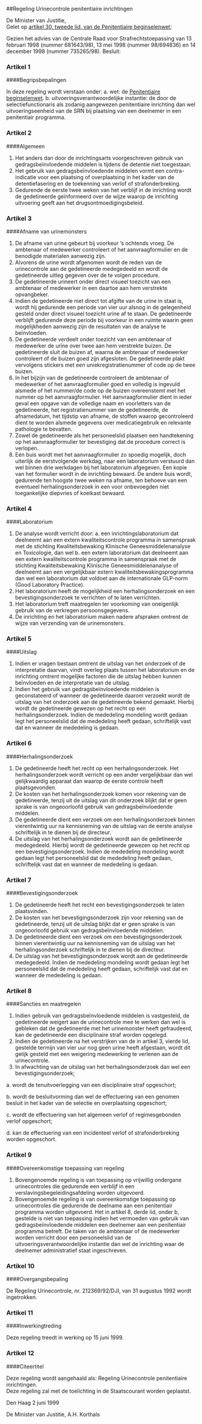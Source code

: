 <meta http-equiv='Content-Type' content='text/html; charset=utf-8' />

##Regeling Urinecontrole penitentiaire inrichtingen

De Minister van Justitie,  
Gelet op [artikel 30, tweede lid, van de Penitentiaire beginselenwet](../../../../../../wet/penitentiaire/beginselenwet/BWBR0009709/README.md);

Gezien het advies van de Centrale Raad voor Strafrechtstoepassing van 13 februari 1998 (nummer 681643/98), 13 mei 1998 (nummer 98/694836) en 14 december 1998 (nummer 735265/98).
Besluit:    

### Artikel  1  

####Begripsbepalingen

In deze regeling wordt verstaan onder:   a. wet:  de [Penitentiaire beginselenwet](../../../../../../wet/penitentiaire/beginselenwet/BWBR0009709/README.md).    b. uitvoeringsverantwoordelijke instantie:  de door de selectiefunctionaris als zodanig aangewezen penitentiaire inrichting dan wel uitvoeringseenheid van de SRN bij plaatsing van een deelnemer in een penitentiair programma.     

### Artikel  2  

####Algemeen

1.  Het anders dan door de inrichtingsarts voorgeschreven gebruik van gedragsbeïnvloedende middelen is tijdens de detentie niet toegestaan.   
2.  Het gebruik van gedragsbeïnvloedende middelen vormt een contra-indicatie voor een plaatsing of overplaatsing in het kader van de detentiefasering en de toekenning van verlof of strafonderbreking.   
3.  Gedurende de eerste twee weken van het verblijf in de inrichting wordt de gedetineerde geïnformeerd over de wijze waarop de inrichting uitvoering geeft aan het drugsontmoedigingsbeleid.   

### Artikel  3  

####Afname van urinemonsters

1.  De afname van urine gebeurt bij voorkeur ’s ochtends vroeg. De ambtenaar of medewerker controleert of het aanvraagformulier en de benodigde materialen aanwezig zijn.   
2.  Alvorens de urine wordt afgenomen wordt de reden van de urinecontrole aan de gedetineerde medegedeeld en wordt de gedetineerde uitleg gegeven over de te volgen procedure.   
3.  De gedetineerde urineert onder direct visueel toezicht van een ambtenaar of medewerker in een daartoe aan hem verstrekte opvangbeker.   
4.  Indien de gedetineerde niet direct tot afgifte van de urine in staat is, wordt hij gedurende een periode van vier uur alsnog in de gelegenheid gesteld onder direct visueel toezicht urine af te staan. De gedetineerde verblijft gedurende deze periode bij voorkeur in een ruimte waarin geen mogelijkheden aanwezig zijn de resultaten van de analyse te beïnvloeden.   
5.  De gedetineerde verdeelt onder toezicht van een ambtenaar of medewerker de urine over twee aan hem verstrekte buizen. De gedetineerde sluit de buizen af, waarna de ambtenaar of medewerker controleert of de buizen goed zijn afgesloten. De gedetineerde plakt vervolgens stickers met een uniekregistratienummer of code op de twee buizen.   
6.  In het bijzijn van de gedetineerde controleert de ambtenaar of medewerker of het aanvraagformulier goed en volledig is ingevuld alsmede of het nummer/de code op de buizen overeenstemt met het nummer op het aanvraagformulier. Het aanvraagformulier dient in ieder geval een opgave van de volledige naam en voorletters van de gedetineerde, het registratienummer van de gedetineerde, de afnamedatum, het tijdstip van afname, de stoffen waarop gecontroleerd dient te worden alsmede gegevens over medicatiegebruik en relevante pathologie te bevatten.   
7.  Zowel de gedetineerde als het personeelslid plaatsen een handtekening op het aanvraagformulier ter bevestiging dat de procedure correct is verlopen.   
8.  Eén buis wordt met het aanvraagformulier zo spoedig mogelijk, doch uiterlijk de eerstvolgende werkdag, naar een laboratorium verstuurd dan wel binnen drie werkdagen bij het laboratorium afgegeven. Een kopie van het formulier wordt in de inrichting bewaard. De andere buis wordt, gedurende ten hoogste twee weken na afname, ten behoeve van een eventueel herhalingsonderzoek in een voor onbevoegden niet toegankelijke diepvries of koelkast bewaard.   

### Artikel  4  

####Laboratorium

1.  De analyse wordt verricht door: a. een inrichtingslaboratorium dat deelneemt aan een extern kwaliteitscontrole programma in samenspraak met de stichting Kwaliteitsbewaking Klinische Geneesmiddelenanalyse en Toxicologie, dan wel b. een extern laboratorium dat deelneemt aan een extern kwaliteitscontrole programma in samenspraak met de stichting Kwaliteitsbewaking Klinische Geneesmiddelenanalyse of deelneemt aan een vergelijkbaar extern kwaliteitsbewakingsprogramma dan wel een laboratorium dat voldoet aan de internationale GLP-norm (Good Laboratory Practice).   
2.  Het laboratorium heeft de mogelijkheid een herhalingsonderzoek en een bevestigingsonderzoek te verrichten of te laten verrichten.   
3.  Het laboratorium treft maatregelen ter voorkoming van oneigenlijk gebruik van de verkregen persoonsgegevens.   
4.  De inrichting en het laboratorium maken nadere afspraken omtrent de wijze van verzending van de urinemonsters.   

### Artikel  5  

####Uitslag

1.  Indien er vragen bestaan omtrent de uitslag van het onderzoek of de interpretatie daarvan, vindt overleg plaats tussen het laboratorium en de inrichting omtrent mogelijke factoren die de uitslag hebben kunnen beïnvloeden en de interpretatie van de uitslag.   
2.  Indien het gebruik van gedragsbeïnvloedende middelen is geconstateerd of wanneer de gedetineerde daarom verzoekt wordt de uitslag van het onderzoek aan de gedetineerde bekend gemaakt. Hierbij wordt de gedetineerde gewezen op het recht op een herhalingsonderzoek. Indien de mededeling mondeling wordt gedaan legt het personeelslid dat de mededeling heeft gedaan, schriftelijk vast dat en wanneer de mededeling is gedaan.   

### Artikel  6  

####Herhalingsonderzoek

1.  De gedetineerde heeft het recht op een herhalingsonderzoek. Het herhalingsonderzoek wordt verricht op een ander vergelijkbaar dan wel gelijkwaardig apparaat dan waarop de eerste controle heeft plaatsgevonden.   
2.  De kosten van het herhalingsonderzoek komen voor rekening van de gedetineerde, tenzij uit de uitslag van dit onderzoek blijkt dat er geen sprake is van ongeoorloofd gebruik van gedragsbeïnvloedende middelen.   
3.  De gedetineerde dient een verzoek om een herhalingsonderzoek binnen vierentwintig uur na kennisneming van de uitslag van de eerste analyse schriftelijk in te dienen bij de directeur.   
4.  De uitslag van het herhalingsonderzoek wordt aan de gedetineerde medegedeeld. Hierbij wordt de gedetineerde gewezen op het recht op een bevestigingsonderzoek. Indien de mededeling mondeling wordt gedaan legt het personeelslid dat de mededeling heeft gedaan, schriftelijk vast dat en wanneer de mededeling is gedaan.   

### Artikel  7  

####Bevestigingsonderzoek

1.  De gedetineerde heeft het recht een bevestigingsonderzoek te laten plaatsvinden.   
2.  De kosten van het bevestigingsonderzoek zijn voor rekening van de gedetineerde, tenzij uit de uitslag blijkt dat er geen sprake is van ongeoorloofd gebruik van gedragsbeïnvloedende middelen.   
3.  De gedetineerde dient een verzoek om een bevestigingsonderzoek binnen vierentwintig uur na kennisneming van de uitslag van het herhalingsonderzoek schriftelijk in te dienen bij de directeur.   
4.  De uitslag van het bevestigingsonderzoek wordt aan de gedetineerde medegedeeld. Indien de mededeling mondeling wordt gedaan legt het personeelslid dat de mededeling heeft gedaan, schriftelijk vast dat en wanneer de mededeling is gedaan.   

### Artikel  8  

####Sancties en maatregelen

1.  Indien gebruik van gedragsbeïnvloedende middelen is vastgesteld, de gedetineerde weigert aan de urinecontrole mee te werken dan wel is gebleken dat de gedetineerde met het urinemonster heeft gefraudeerd, kan de gedetineerde een disciplinaire straf worden opgelegd.   
2.  Indien de gedetineerde na het verstrijken van de in artikel 3, vierde lid, gestelde termijn van vier uur nog geen urine heeft afgestaan, wordt dit gelijk gesteld met een weigering medewerking te verlenen aan de urinecontrole.   
3.  In afwachting van de uitslag van het herhalingsonderzoek dan wel een bevestigingsonderzoek; 

a. wordt de tenuitvoerlegging van een disciplinaire straf opgeschort;  

b. wordt de besluitvorming dan wel de effectuering van een genomen besluit in het kader van de selectie en overplaatsing opgeschort;  

c. wordt de effectuering van het algemeen verlof of regimesgebonden verlof opgeschort;  

d. kan de effectuering van een incidenteel verlof of strafonderbreking worden opgeschort.     

### Artikel  9  

####Overeenkomstige toepassing van regeling

1.  Bovengenoemde regeling is van toepassing op vrijwillig ondergane urinecontroles die gedurende een verblijf in een verslavingsbegeleidingsafdeling worden uitgevoerd.   
2.  Bovengenoemde regeling is van overeenkomstige toepassing op urinecontroles die gedurende de deelname aan een penitentiair programma worden uitgevoerd. Het in artikel 8, derde lid, onder b, gestelde is niet van toepassing indien het vermoeden van gebruik van gedragsbeïnvloedende middelen een deelnemer aan een penitentiair programma betreft. De taken van de ambtenaar of de medewerker worden verricht door een personeelslid van de uitvoeringsverantwoordelijke instantie dan wel de inrichting waar de deelnemer administratief staat ingeschreven.   

### Artikel  10  

####Overgangsbepaling

De Regeling Urinecontrole, nr. 212369/92/DJI, van 31 augustus 1992 wordt ingetrokken.  

### Artikel  11  

####Inwerkingtreding

Deze regeling treedt in werking op 15 juni 1999.  

### Artikel  12  

####Citeertitel

Deze regeling wordt aangehaald als: Regeling Urinecontrole penitentiaire inrichtingen.  
Deze regeling zal met de toelichting in de Staatscourant worden geplaatst.   

Den Haag 
2 juni 1999    

De Minister van Justitie, 
A.H. Korthals      

